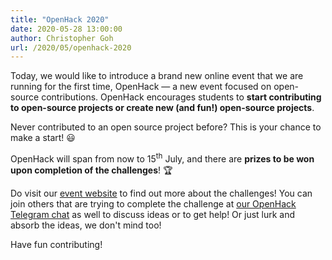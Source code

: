 ```yaml
---
title: "OpenHack 2020"
date: 2020-05-28 13:00:00
author: Christopher Goh
url: /2020/05/openhack-2020
---
```


Today, we would like to introduce a brand new online event that we are running for the first time, OpenHack &mdash; a new event focused on open-source contributions. OpenHack encourages students to **start contributing to open-source projects or create new (and fun!) open-source projects**.

Never contributed to an open source project before? This is your chance to make a start! 😃

OpenHack will span from now to 15<sup>th</sup> July, and there are **prizes to be won upon completion of the challenges**! 🏆

Do visit our [event website](https://openhack.nushackers.org/) to find out more about the challenges! You can join others that are trying to complete the challenge at [our OpenHack Telegram chat](https://t.me/nushackers_openhack) as well to discuss ideas or to get help! Or just lurk and absorb the ideas, we don't mind too!

Have fun contributing!
